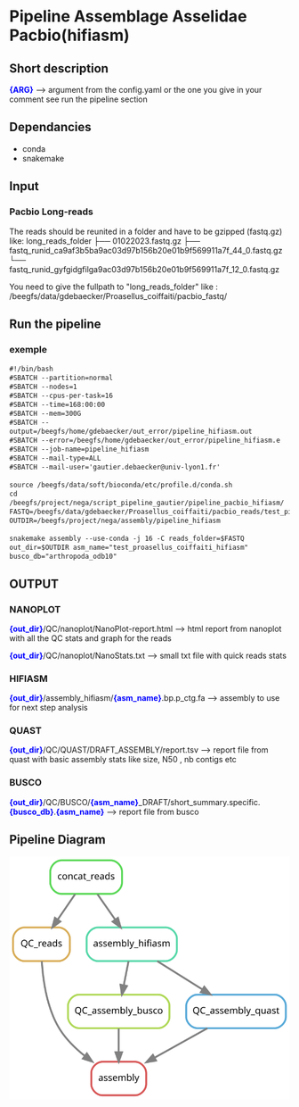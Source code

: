 <style>
blue { color: blue }
yellow { color: yellow }
</style>

# Pipeline Assemblage Asselidae Pacbio(hifiasm)
## Short description
<blue>**{ARG}**</blue> --> argument from the config.yaml or the one you give in your comment see run the pipeline section
## Dependancies
- conda
- snakemake

## Input
### Pacbio Long-reads 
The reads should be reunited in a folder and have to be gzipped (fastq.gz) like:
    long_reads_folder
    ├── 01022023.fastq.gz
    ├── fastq_runid_ca9af3b5ba9ac03d97b156b20e01b9f569911a7f_44_0.fastq.gz
    └── fastq_runid_gyfgidgfilga9ac03d97b156b20e01b9f569911a7f_12_0.fastq.gz

You need to give the fullpath to "long_reads_folder" like : /beegfs/data/gdebaecker/Proasellus_coiffaiti/pacbio_fastq/


## Run the pipeline 

### exemple 
```
#!/bin/bash
#SBATCH --partition=normal
#SBATCH --nodes=1
#SBATCH --cpus-per-task=16
#SBATCH --time=168:00:00
#SBATCH --mem=300G
#SBATCH --output=/beegfs/home/gdebaecker/out_error/pipeline_hifiasm.out
#SBATCH --error=/beegfs/home/gdebaecker/out_error/pipeline_hifiasm.e
#SBATCH --job-name=pipeline_hifiasm
#SBATCH --mail-type=ALL
#SBATCH --mail-user='gautier.debaecker@univ-lyon1.fr'

source /beegfs/data/soft/bioconda/etc/profile.d/conda.sh
cd /beegfs/project/nega/script_pipeline_gautier/pipeline_pacbio_hifiasm/
FASTQ=/beegfs/data/gdebaecker/Proasellus_coiffaiti/pacbio_reads/test_pipeline
OUTDIR=/beegfs/project/nega/assembly/pipeline_hifiasm

snakemake assembly --use-conda -j 16 -C reads_folder=$FASTQ out_dir=$OUTDIR asm_name="test_proasellus_coiffaiti_hifiasm" busco_db="arthropoda_odb10"

```


## OUTPUT
### NANOPLOT
<blue>**{out_dir}**</blue>/QC/nanoplot/NanoPlot-report.html --> html report from nanoplot with all the QC stats and graph for the reads

<blue>**{out_dir}**</blue>/QC/nanoplot/NanoStats.txt --> small txt file with quick reads stats

### HIFIASM
<blue>**{out_dir}**</blue>/assembly_hifiasm/<blue>**{asm_name}**</blue>.bp.p_ctg.fa --> assembly to use for next step analysis

### QUAST 
<blue>**{out_dir}**</blue>/QC/QUAST/DRAFT_ASSEMBLY/report.tsv --> report file from quast with basic assembly stats like size, N50 , nb contigs etc

### BUSCO
<blue>**{out_dir}**</blue>/QC/BUSCO/<blue>**{asm_name}**</blue>_DRAFT/short_summary.specific.<blue>**{busco_db}**</blue>.<blue>**{asm_name}**</blue> --> report file from busco

## Pipeline Diagram 
![dag_asm_pacbio.svg](dag_asm_pacbio.svg)
